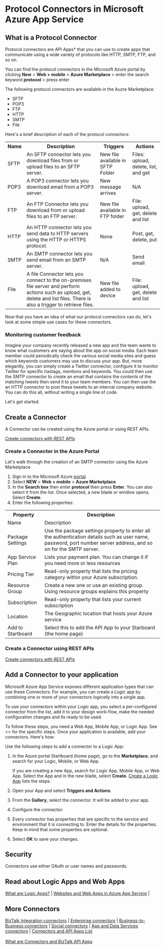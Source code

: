 <properties 
	pageTitle="Microsoft Azure API Apps Protocol Connectors | API Apps microservice" 
	description="Learn how to create Microsoft Azure Protocol Connector API Apps and add the API App to your logic App; microservices" 
	services="app-service\logic" 
	documentationCenter="" 
	authors="Deonhe" 
	manager="dwrede" 
	editor=""/>

<tags 
	ms.service="app-service-logic" 
	ms.workload="integration" 
	ms.tgt_pltfrm="na" 
	ms.devlang="na" 
	ms.topic="article" 
	ms.date="03/31/2015" 
	ms.author="deonhe"/>


# Protocol Connectors in Microsoft Azure App Service


## What is a Protocol Connector
Protocol connectors are API Apps* that you can use to create apps that communicate using a wide variety of protocols like HTTP, SMTP, FTP, and so on. 

You can find the protocol connectors in the Microsoft Azure portal by clicking **New** > **Web + mobile** > **Azure Marketplace** > enter the search keyword **protocol** > press enter

The following protocol connectors are available in the Auzre Marketplace:

- SFTP
- POP3
- FTP
- HTTP
- SMTP
- File

Here's a brief description of each of the protocol connectors:

<table>
<tr>
<th> Name</th>
<th> Description</th>
<th> Triggers</th>
<th> Actions</th>

<tr>
<td>SFTP
<td>An SFTP connector lets you download files from or upload files to an SFTP server.
<td>New file available in SFTP Folder

<td>Files: upload, delete, list, and get 

</tr>

<tr>
<td>POP3
<td>A POP3 connector lets you download email from a POP3 server.
<td>New message arrives
<td>N/A
</tr>

<tr>
<td>FTP
<td>An FTP Connector lets you download from or upload files to an FTP server.
<td>New file available in FTP folder
<td>File: upload, get, delete and list
</tr>

<tr>
<td>HTTP
<td>An HTTP connector lets you send data to HTTP servers using the HTTP or HTTPS protocol.
<td>None
<td>Post, get, delete, put
</tr>

<tr>
<td>SMTP
<td>An SMTP connector lets you send email from an SMTP server.
<td>N/A
<td>Send email
</tr>

<tr>
<td>File
<td>A file Connector lets you connect to the on-premises file server and perform actions such as upload, get, delete and list files. There is also a trigger to retrieve files.
<td>New file added to device
<td>File: upload, get, delete and list
</tr>


</table>

Now that you have an idea of what our protocol connectors can do, let's look at some simple use cases for these connectors.

### Monitoring customer feedback ###
Imagine your company recently released a new app and the team wants to know what customers are saying about the app on social media. Each team member could periodically check the various social media sites and guess which keywords customers may use to discuss your app. But, more elegantly, you can simply create a Twitter connector, configure it to monitor Twitter for specific hastags, mentions and keywords. You could then use the SMTP connector to create an email that contains the contents of the matching tweets then send it to your team members. You can then use the an HTTP connector to post these tweets to an internal company website. You can do this all, without writing a single line of code.  

Let's get started. 

## Create a Connector

A Connector can be created using the Azure portal or using REST APIs.

[Create connectors with REST APIs](http://go.microsoft.com/fwlink/p/?LinkId=529766)

### Create a Connector in the Azure Portal

Let's walk through the creation of an SMTP connector using the Azure Marketplace

1. Sign in to the Microsoft Azure [portal](https://manage.windowsazure.com).
2. Select **NEW** > **Web + mobile** > **Azure Marketplace**.
3. In the **Search box** then enter **protocol** then press **Enter**. You can also select it from the list. Once selected, a new blade or window opens. Select **Create**. 
4. Enter the following properties:

<table>
<tr><th>Property</th> <th>Description</th> </tr>
<tr><td>Name</td> <td>Description</td> </tr>
<tr><td>Package Settings</td> <td>Use the package settings property to enter all the authentication details such as user name, password, port number server address, and so on for the SMTP server. </td> </tr>
<tr><td>App Service Plan</td> <td>Lists your payment plan. You can change it if you need more or less resources</th> </td>
<tr><td>Pricing Tier</td> <td>Read-only property that lists the pricing category within your Azure subscription.</td> </tr>
<tr><td>Resource Group</td> <td>Create a new one or use an existing group. Using resource groups explains this property</td> </tr>
<tr><td>Subscription</td> <td>Read-only property that lists your current subscription</td> </tr>
<tr><td>Location</td> <td>The Geographic location that hosts your Azure service</th> </td>
<tr><td>Add to Startboard</td> <td>Select this to add the API App to your Starboard (the home page)</td></tr>
</table> 

### Create a Connector using REST APIs
[Create connectors with REST APIs](http://go.microsoft.com/fwlink/p/?LinkId=529766)

## Add a Connector to your application 
Microsoft Azure App Service exposes different application types that can use these Connectors. For example, you can create a *Logic* app by combining one or more of your connectors *logically* into a single app.

To use your connectors within your *Logic* app, you select a per-configured connector from the list, add it to your design work-flow, make the needed configuration changes and its ready to be used. 

To follow these steps, you need a Web App, Mobile App, or Logic App. See <> for the specific steps. Once your application is available, add your connectors. Here's how:

Use the following steps to add a connector to a Logic App: 

1. In the Azure portal Startboard (home page), go to the **Marketplace**, and search for your  Logic, Mobile, or Web App. 

	If you are creating a new App, search for Logic App, Mobile App, or Web App. Select the App and in the new blade, select **Create**. [Create a Logic App](app-service-logic-create-a-logic-app.md) lists the steps. 

2. Open your App and select **Triggers and Actions**. 
3. From the **Gallery**, select the connector. It will be added to your app.
4. Configure the connector:
5. Every connector has properties that are specific to the service and environment that it is connecting to. Enter the details for the properties. Keep in mind that some properties are optional.
6. Select **OK** to save your changes.


## Security
Connectors use either OAuth or user names and passwords.

## Read about Logic Apps and Web Apps
[What are Logic Apps?](app-service-logic-what-are-logic-apps.md) |
[Websites and Web Apps in Azure App Service](app-service-web-app-azure-portal.md) |


## More Connectors

[BizTalk Integration connectors](app-service-logic-integration-connectors.md) |
[Enterprise connectors](app-service-logic-enterprise-connectors.md) |
[Business-to-Business connectors](app-service-logic-b2b-connectors.md) |
[Social connectors](app-service-logic-social-connectors.md) |
[App and Data Services connectors](app-service-logic-data-connectors.md) |
[Connectors and API Apps List](app-service-logic-connectors-list.md)<br/><br/>
[What are Connectors and BizTalk API Apps](app-service-logic-what-are-biztalk-api-apps.md)
